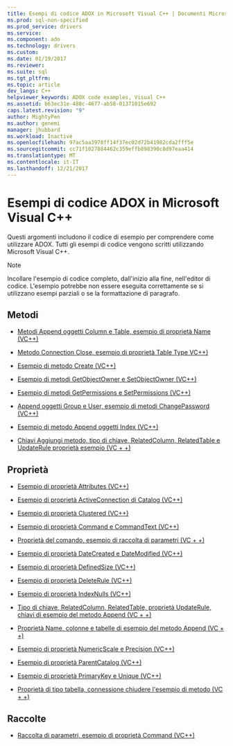 ```yaml
---
title: Esempi di codice ADOX in Microsoft Visual C++ | Documenti Microsoft
ms.prod: sql-non-specified
ms.prod_service: drivers
ms.service: 
ms.component: ado
ms.technology: drivers
ms.custom: 
ms.date: 01/19/2017
ms.reviewer: 
ms.suite: sql
ms.tgt_pltfrm: 
ms.topic: article
dev_langs: C++
helpviewer_keywords: ADOX code examples, Visual C++
ms.assetid: b63ec31e-488c-4677-ab58-01371015e692
caps.latest.revision: "9"
author: MightyPen
ms.author: genemi
manager: jhubbard
ms.workload: Inactive
ms.openlocfilehash: 97ac5aa3978ff14f37ec02d72b41982cda2fff5e
ms.sourcegitcommit: cc71f1027884462c359effb898390c8d97eaa414
ms.translationtype: MT
ms.contentlocale: it-IT
ms.lasthandoff: 12/21/2017
---
```

# <a name="adox-code-examples-in-microsoft-visual-c"></a>Esempi di codice ADOX in Microsoft Visual C++
Questi argomenti includono il codice di esempio per comprendere come utilizzare ADOX. Tutti gli esempi di codice vengono scritti utilizzando Microsoft Visual C++.  
  
> [!NOTE]
>  Incollare l'esempio di codice completo, dall'inizio alla fine, nell'editor di codice. L'esempio potrebbe non essere eseguita correttamente se si utilizzano esempi parziali o se la formattazione di paragrafo.  
  
## <a name="methods"></a>Metodi  
  
-   [Metodi Append oggetti Column e Table, esempio di proprietà Name (VC++)](../../../ado/reference/adox-api/columns-and-tables-append-methods-name-property-example-vc.md)  
  
-   [Metodo Connection Close, esempio di proprietà Table Type VC++)](../../../ado/reference/adox-api/connection-close-method-table-type-property-example-vc.md)  
  
-   [Esempio di metodo Create (VC++)](../../../ado/reference/adox-api/create-method-example-vc.md)  
  
-   [Esempio di metodi GetObjectOwner e SetObjectOwner (VC++)](../../../ado/reference/adox-api/getobjectowner-and-setobjectowner-methods-example-vc.md)  
  
-   [Esempio di metodi GetPermissions e SetPermissions (VC++)](../../../ado/reference/adox-api/getpermissions-and-setpermissions-methods-example-vc.md)  
  
-   [Append oggetti Group e User, esempio di metodi ChangePassword (VC++)](../../../ado/reference/adox-api/groups-and-users-append-changepassword-methods-example-vc.md)  
  
-   [Esempio di metodo Append oggetti Index (VC++)](../../../ado/reference/adox-api/indexes-append-method-example-vc.md)  
  
-   [Chiavi Aggiungi metodo, tipo di chiave, RelatedColumn, RelatedTable e UpdateRule proprietà esempio (VC + +)](../../../ado/reference/adox-api/keys-append-method-key-type-relatedcolumn-relatedtable-example-vc.md)  
  
## <a name="properties"></a>Proprietà  
  
-   [Esempio di proprietà Attributes (VC++)](../../../ado/reference/adox-api/attributes-property-example-vc.md)  
  
-   [Esempio di proprietà ActiveConnection di Catalog (VC++)](../../../ado/reference/adox-api/catalog-activeconnection-property-example-vc.md)  
  
-   [Esempio di proprietà Clustered (VC++)](../../../ado/reference/adox-api/clustered-property-example-vc.md)  
  
-   [Esempio di proprietà Command e CommandText (VC++)](../../../ado/reference/adox-api/command-and-commandtext-properties-example-vc.md)  
  
-   [Proprietà del comando, esempio di raccolta di parametri (VC + +)](../../../ado/reference/adox-api/parameters-collection-command-property-example-vc.md)  
  
-   [Esempio di proprietà DateCreated e DateModified (VC++)](../../../ado/reference/adox-api/datecreated-and-datemodified-properties-example-vc.md)  
  
-   [Esempio di proprietà DefinedSize (VC++)](../../../ado/reference/adox-api/definedsize-property-example-vc.md)  
  
-   [Esempio di proprietà DeleteRule (VC++)](../../../ado/reference/adox-api/deleterule-property-example-vc.md)  
  
-   [Esempio di proprietà IndexNulls (VC++)](../../../ado/reference/adox-api/indexnulls-property-example-vc.md)  
  
-   [Tipo di chiave, RelatedColumn, RelatedTable, proprietà UpdateRule, chiavi di esempio del metodo Append (VC + +)](../../../ado/reference/adox-api/keys-append-method-key-type-relatedcolumn-relatedtable-example-vc.md)  
  
-   [Proprietà Name, colonne e tabelle di esempio del metodo Append (VC + +)](../../../ado/reference/adox-api/columns-and-tables-append-methods-name-property-example-vc.md)  
  
-   [Esempio di proprietà NumericScale e Precision (VC++)](../../../ado/reference/adox-api/numericscale-and-precision-properties-of-the-column-object-example-vc.md)  
  
-   [Esempio di proprietà ParentCatalog (VC++)](../../../ado/reference/adox-api/parentcatalog-property-example-vc.md)  
  
-   [Esempio di proprietà PrimaryKey e Unique (VC++)](../../../ado/reference/adox-api/primarykey-and-unique-properties-example-vc.md)  
  
-   [Proprietà di tipo tabella, connessione chiudere l'esempio di metodo (VC + +)](../../../ado/reference/adox-api/connection-close-method-table-type-property-example-vc.md)  
  
## <a name="collections"></a>Raccolte  
  
-   [Raccolta di parametri, esempio di proprietà Command (VC++)](../../../ado/reference/adox-api/parameters-collection-command-property-example-vc.md)
